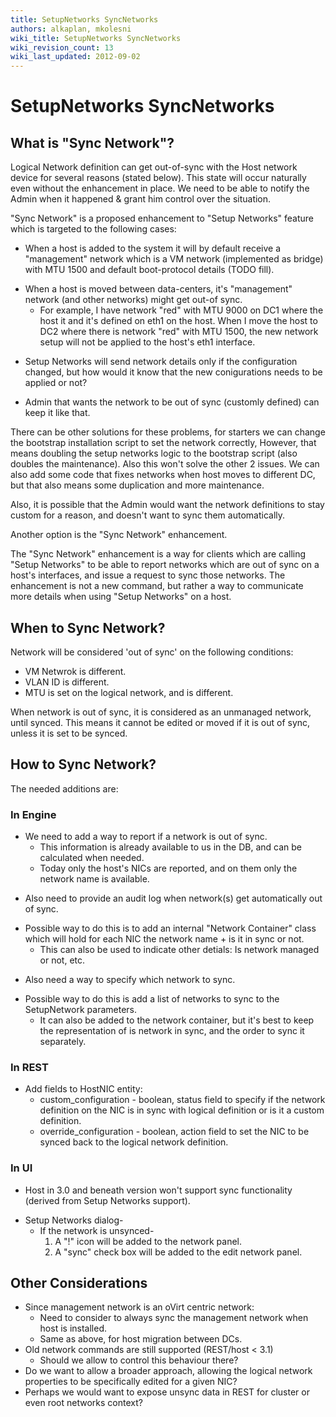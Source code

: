 ```yaml
---
title: SetupNetworks SyncNetworks
authors: alkaplan, mkolesni
wiki_title: SetupNetworks SyncNetworks
wiki_revision_count: 13
wiki_last_updated: 2012-09-02
---
```


<!-- TODO: Content review -->

# SetupNetworks SyncNetworks

## What is "Sync Network"?

Logical Network definition can get out-of-sync with the Host network device for several reasons (stated below). This state will occur naturally even without the enhancement in place. We need to be able to notify the Admin when it happened & grant him control over the situation.

"Sync Network" is a proposed enhancement to "Setup Networks" feature which is targeted to the following cases:

*   When a host is added to the system it will by default receive a "management" network which is a VM network (implemented as bridge) with MTU 1500 and default boot-protocol details (TODO fill).

<!-- -->

*   When a host is moved between data-centers, it's "management" network (and other networks) might get out-of sync.
    -   For example, I have network "red" with MTU 9000 on DC1 where the host it and it's defined on eth1 on the host. When I move the host to DC2 where there is network "red" with MTU 1500, the new network setup will not be applied to the host's eth1 interface.

<!-- -->

*   Setup Networks will send network details only if the configuration changed, but how would it know that the new conigurations needs to be applied or not?

<!-- -->

*   Admin that wants the network to be out of sync (customly defined) can keep it like that.

There can be other solutions for these problems, for starters we can change the bootstrap installation script to set the network correctly, However, that means doubling the setup networks logic to the bootstrap script (also doubles the maintenance). Also this won't solve the other 2 issues. We can also add some code that fixes networks when host moves to different DC, but that also means some duplication and more maintenance.

Also, it is possible that the Admin would want the network definitions to stay custom for a reason, and doesn't want to sync them automatically.

Another option is the "Sync Network" enhancement.

The "Sync Network" enhancement is a way for clients which are calling "Setup Networks" to be able to report networks which are out of sync on a host's interfaces, and issue a request to sync those networks. The enhancement is not a new command, but rather a way to communicate more details when using "Setup Networks" on a host.

## When to Sync Network?

Network will be considered 'out of sync' on the following conditions:

*   VM Netwrok is different.
*   VLAN ID is different.
*   MTU is set on the logical network, and is different.

When network is out of sync, it is considered as an unmanaged network, until synced. This means it cannot be edited or moved if it is out of sync, unless it is set to be synced.

## How to Sync Network?

The needed additions are:

### In Engine

*   We need to add a way to report if a network is out of sync.
    -   This information is already available to us in the DB, and can be calculated when needed.
    -   Today only the host's NICs are reported, and on them only the network name is available.

<!-- -->

*   Also need to provide an audit log when network(s) get automatically out of sync.

<!-- -->

*   Possible way to do this is to add an internal "Network Container" class which will hold for each NIC the network name + is it in sync or not.
    -   This can also be used to indicate other detials: Is network managed or not, etc.

<!-- -->

*   Also need a way to specify which network to sync.

<!-- -->

*   Possible way to do this is add a list of networks to sync to the SetupNetwork parameters.
    -   It can also be added to the network container, but it's best to keep the representation of is network in sync, and the order to sync it separately.

### In REST

*   Add fields to HostNIC entity:
    -   custom_configuration - boolean, status field to specify if the network definition on the NIC is in sync with logical definition or is it a custom definition.
    -   override_configuration - boolean, action field to set the NIC to be synced back to the logical network definition.

### In UI

*   Host in 3.0 and beneath version won't support sync functionality (derived from Setup Networks support).

<!-- -->

*   Setup Networks dialog-
    -   If the network is unsynced-
        1.  A "!" icon will be added to the network panel.
        2.  A "sync" check box will be added to the edit network panel.

## Other Considerations

*   Since management network is an oVirt centric network:
    -   Need to consider to always sync the management network when host is installed.
    -   Same as above, for host migration between DCs.
*   Old network commands are still supported (REST/host < 3.1)
    -   Should we allow to control this behaviour there?
*   Do we want to allow a broader approach, allowing the logical network properties to be specifically edited for a given NIC?
*   Perhaps we would want to expose unsync data in REST for cluster or even root networks context?
